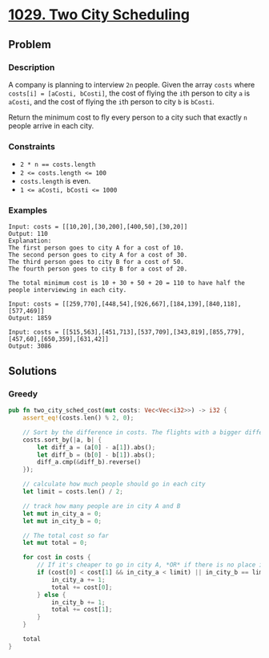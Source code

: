 # [1029. Two City Scheduling](https://leetcode.com/problems/two-city-scheduling/)

## Problem

### Description

A company is planning to interview `2n` people. Given the array `costs`
where `costs[i] = [aCosti, bCosti]`, the cost of flying the `i`th person to
city `a` is `aCosti`, and the cost of flying the `i`th person to city `b`
is `bCosti`.

Return the minimum cost to fly every person to a city such that exactly `n`
people arrive in each city.

### Constraints

* `2 * n == costs.length`
* `2 <= costs.length <= 100`
* `costs.length` is even.
* `1 <= aCosti, bCosti <= 1000`

### Examples

```text
Input: costs = [[10,20],[30,200],[400,50],[30,20]]
Output: 110
Explanation: 
The first person goes to city A for a cost of 10.
The second person goes to city A for a cost of 30.
The third person goes to city B for a cost of 50.
The fourth person goes to city B for a cost of 20.

The total minimum cost is 10 + 30 + 50 + 20 = 110 to have half the people interviewing in each city.
```

```text
Input: costs = [[259,770],[448,54],[926,667],[184,139],[840,118],[577,469]]
Output: 1859
```

```text
Input: costs = [[515,563],[451,713],[537,709],[343,819],[855,779],[457,60],[650,359],[631,42]]
Output: 3086
```

## Solutions

### Greedy

```rust
pub fn two_city_sched_cost(mut costs: Vec<Vec<i32>>) -> i32 {
    assert_eq!(costs.len() % 2, 0);

    // Sort by the difference in costs. The flights with a bigger difference should come first
    costs.sort_by(|a, b| {
        let diff_a = (a[0] - a[1]).abs();
        let diff_b = (b[0] - b[1]).abs();
        diff_a.cmp(&diff_b).reverse()
    });

    // calculate how much people should go in each city
    let limit = costs.len() / 2;

    // track how many people are in city A and B
    let mut in_city_a = 0;
    let mut in_city_b = 0;

    // The total cost so far
    let mut total = 0;

    for cost in costs {
        // If it's cheaper to go in city A, *OR* if there is no place in city B, go to city A.
        if (cost[0] < cost[1] && in_city_a < limit) || in_city_b == limit {
            in_city_a += 1;
            total += cost[0];
        } else {
            in_city_b += 1;
            total += cost[1];
        }
    }

    total
}
```